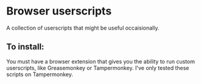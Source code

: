 # Browser userscripts
A collection of userscripts that might be useful occaisionally.

## To install:
You must have a browser extension that gives you the ability to run custom userscripts, like Greasemonkey or Tampermonkey. I've only tested these scripts on Tampermonkey.
